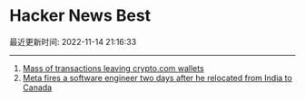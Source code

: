 # Hacker News Best

最近更新时间: 2022-11-14 21:16:33

--- 
1. [Mass of transactions leaving crypto.com wallets](https://thechainsaw.com/defi/crypto/mass-of-transactions-leaving-crypto-com-wallets/) 
2. [Meta fires a software engineer two days after he relocated from India to Canada](https://www.businessinsider.com/meta-employee-fired-two-days-after-moving-to-canada-post-2022-11) 
